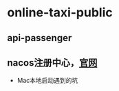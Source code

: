 # online-taxi-public
## api-passenger

## nacos注册中心，[官网](https://nacos.io/zh-cn/index.html)
- Mac本地启动遇到的坑